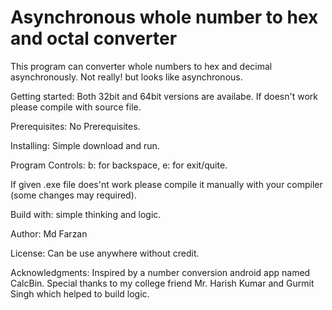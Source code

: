 
# Asynchronous whole number to hex and octal converter

This program can converter whole numbers to hex and decimal asynchronously. Not really! but looks like asynchronous.

Getting started:
Both 32bit and 64bit versions are availabe. If doesn't work please compile with source file.

Prerequisites:
No Prerequisites.

Installing:
Simple download and run.

Program Controls:
b:	for backspace,
e: 	for exit/quite.

If given .exe file does'nt work please compile it manually with your compiler (some changes may required).

Build with:
simple thinking and logic.

Author:
Md Farzan

License:
Can be use anywhere without credit.

Acknowledgments:
Inspired by a number conversion android app named CalcBin.
Special thanks to my college friend Mr. Harish Kumar and Gurmit Singh which helped to build logic. 
